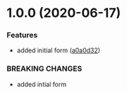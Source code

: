# 1.0.0 (2020-06-17)


### Features

* added initial form ([a0a0d32](https://github.com/lewisjfoster/card-flip-form/commit/a0a0d325f8f7a3bc5226d3e79669e71b060e0e96))


### BREAKING CHANGES

* added intial form



